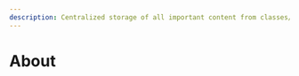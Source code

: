 ```yaml
---
description: Centralized storage of all important content from classes/projects/etc.
---
```


# About

